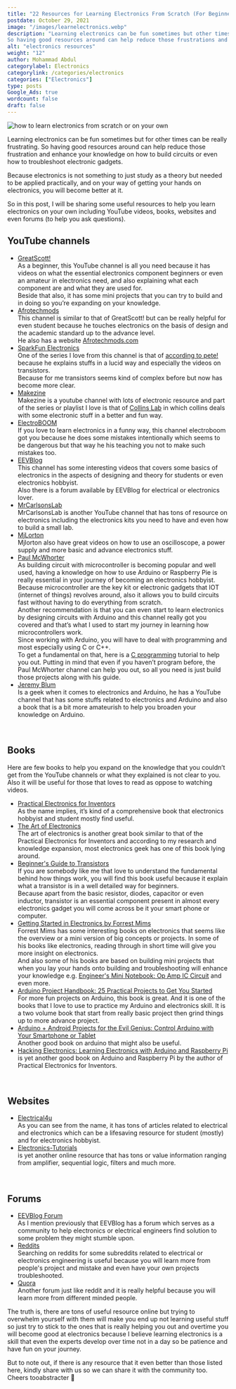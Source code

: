 ```yaml
---
title: "22 Resources for Learning Electronics From Scratch (For Beginners)"
postdate: October 29, 2021
image: "/images/learnelectronics.webp"
description: "Learning electronics can be fun sometimes but other times can be really frustrating.
So having good resources around can help reduce those frustrations and enhance your knowledge on how to build circuits or even how to troubleshoot electronic gadgets."
alt: "electronics resources"
weight: "12"
author: Mohammad Abdul
categorylabel: Electronics
categorylink: /categories/electronics
categories: ["Electronics"]
type: posts 
Google_Ads: true
wordcount: false
draft: false
---
```


<img loading="lazy" src="/images/learnelectronics.webp" alt="how to learn electronics from scratch or on your own">

Learning electronics can be fun sometimes but for other times can be really frustrating.
So having good resources around can help reduce those frustration and enhance your knowledge on how to build circuits or even how to troubleshoot electronic gadgets.

Because electronics is not something to just study as a theory but needed to be applied practically, and on your way of getting your hands on electronics, you will become better at it.

So in this post, I will be sharing some useful resources to help you learn electronics on your own including YouTube videos, books, websites and even forums (to help you ask questions).

## YouTube channels

<ul class="ul-in-post">

<li>
<a class="links-to-others" target="_blank" href="https://youtube.com/playlist?list=PLAROrg3NQn7cyu01HpOv5BWo217XWBZu0">GreatScott! </a>
<br>
As a beginner, this YouTube channel is all you need because it has videos on what the essential electronics component beginners or even an amateur in electronics need, and also explaining what each component are and what they are used for. 
<br>
Beside that also, it has some mini projects that you can try to build and in doing so you’re expanding on your knowledge.
</li>

<li>
<a class="links-to-others" target="_blank" href="https://www.youtube.com/channel/UCosnWgi3eorc1klEQ8pIgJQ">Afrotechmods</a>
<br>
This channel is similar to that of GreatScott! but can be really helpful for even student because he touches electronics on the basis of design and the academic standard up to the advance level.
<br>
He also has a website <a class="links-to-others" target="_blank" href="https://afrotechmods.com" target="_blank">Afrotechmods.com</a>
</li>

<li>
<a class="links-to-others" target="_blank" href="https://www.youtube.com/channel/UCKPLvnWhN1Qo51IDDZsmq1g">SparkFun Electronics </a>
<br>
One of the series I love from this channel is that of <a class="links-to-others" target="_blank" href="https://youtube.com/playlist?list=PL9EF3C374FD903ACE">according to pete!
</a> because he explains stuffs in a lucid way and especially the videos on transistors. 
<br>
Because for me transistors seems kind of complex before but now has become more clear.
</li>

<li>
<a class="links-to-others" target="_blank" href="https://www.youtube.com/c/MAKE/search?query=collins">Makezine</a>
<br>
Makezine is a youtube channel with lots of electronic resource and part of the series or playlist I love is that of <a class="links-to-others" target="_blank" href="https://www.youtube.com/watch?v=Kv7Y8nAOoFE">Collins Lab</a> in which collins deals with some electronic stuff in a better and fun way.
</li>

<li>
<a class="links-to-others" target="_blank" href="https://www.youtube.com/c/Electroboom/featured">ElectroBOOM </a>
<br>
If you love to learn electronics in a funny way, this channel electroboom got you because he does some mistakes intentionally which seems to be dangerous but that way he his teaching you not to make such mistakes too.
</li>

<li>
<a class="links-to-others" target="_blank" href="https://www.youtube.com/channel/UC2DjFE7Xf11URZqWBigcVOQ">EEVBlog </a>
<br>
This channel has some interesting videos that covers some basics of electronics in the aspects of designing and theory for students or even electronics hobbyist. 
<br>
Also there is a forum available by EEVBlog for electrical or electronics lover.
</li>

<li>
<a class="links-to-others" target="_blank" href="https://www.youtube.com/c/MrCarlsonsLab/featured
">MrCarlsonsLab </a>
<br>
MrCarlsonsLab is another YouTube channel that has tons of resource on electronics including the electronics kits you need to have and even how to build a small lab.
</li>

<li>
<a class="links-to-others" target="_blank" href="https://www.youtube.com/c/mjlorton/featured">MjLorton</a>
<br>
Mjlorton also have great videos on how to use an oscilloscope, a power supply and more basic and advance electronics stuff.
</li>

<li>
<a class="links-to-others" target="_blank" href="https://www.youtube.com/c/mcwhorpj/featured">Paul McWhorter </a>
<br>
As building circuit with microcontroller is becoming popular and well used, having a knowledge on how to use Arduino or Raspberry Pie is really essential in your journey of becoming an electronics hobbyist.

<br>
Because microcontroller are the key kit or electronic gadgets that IOT (internet of things) revolves around, also it allows you to build circuits fast without having to do everything from scratch.

<br>
Another recommendation is that you can even start to learn electronics by designing circuits with Arduino and this channel really got you covered and that’s what I used to start my journey in learning how microcontrollers work.
<br>
Since working with Arduino, you will have to deal with programming and most especially using C or C++.
<br>
To get a fundamental on that, here is a <a class="links-to-others" target="_blank" href="https://www.youtube.com/watch?v=QO_Jlz1qpDw">C programming</a>  tutorial to help you out. Putting in mind that even if you haven’t program before, the Paul McWhorter channel can help you out, so all you need is just build those projects along with his guide.
</li>

<li>
<a class="links-to-others" target="_blank" href="https://www.youtube.com/sciguy14/featured">Jeremy Blum  </a>
<br>
Is a geek when it comes to electronics and Arduino, he has a YouTube channel that has some stuffs related to electronics and Arduino and also a book that is a bit more amateurish to help you broaden your knowledge on Arduino.</li>

</ul>
<br>

## Books

Here are few books to help you expand on the knowledge that you couldn’t get from the YouTube channels or what they explained is not clear to you. Also it will be useful for those that loves to read as oppose to watching videos.

<ul class="ul-in-post">

<li>
<a class="links-to-others" target="_blank" href="https://amzn.to/3vSf1bP">Practical Electronics for Inventors </a>
<br>
As the name implies, it’s kind of a comprehensive book that electronics hobbyist and student mostly find useful.
</li>

<li>
<a class="links-to-others" target="_blank" href="https://amzn.to/3Cukc47">The Art of Electronics</a>
<br>
The art of electronics is another great book similar to that of the Practical Electronics for Inventors and according to my research and knowledge expansion, most electronics geek has one of this book lying around.
</li>

<li>
<a class="links-to-others" target="_blank" href="https://amzn.to/3ErOk0B">Beginner's Guide to Transistors </a>
<br>
If you are somebody like me that love to understand the fundamental behind how things work, you will find this book useful because it explain what a transistor is in a well detailed way for beginners.
<br>
Because apart from the basic resistor, diodes, capacitor or even inductor, transistor is an essential component present in almost every electronics gadget you will come across be it your smart phone or computer.
</li>

<li>
<a class="links-to-others" target="_blank" href="https://amzn.to/3GuE9Kt">Getting Started in Electronics by Forrest Mims</a>
<br>
Forrest Mims has some interesting books on electronics that seems like the overview or a mini version of big concepts or projects. In some of his books like electronics, reading through in short time will give you more insight on electronics. 
<br>
And also some of his books are based on building mini projects that when you lay your hands onto building and troubleshooting will enhance your knowledge e.g.
	<a class="links-to-others" target="_blank" href="https://amzn.to/3pKtxkH">Engineer's Mini Notebook: Op Amp IC Circuit</a> and even more.
</li>

<li>
<a class="links-to-others" target="_blank" href="https://amzn.to/3GHXLLx">Arduino Project Handbook: 25 Practical Projects to Get You Started</a>
<br>
For more fun projects on Arduino, this book is great. And it is one of the books that I love to use to practice my Arduino and electronics skill. It is a two volume book that start from really basic project then grind things up to more advance project.

</li>

<li>
<a class="links-to-others" target="_blank" href="https://amzn.to/3BrS4NL">Arduino + Android Projects for the Evil Genius: Control Arduino with Your Smartphone or Tablet </a>
<br>
Another good book on arduino that might also be useful.
</li>

<li>
<a class="links-to-others" target="_blank" href="https://amzn.to/3bk3YOW">Hacking Electronics: Learning Electronics with Arduino and Raspberry Pi </a>
<br>
is yet another good book on Arduino and Raspberry Pi by the author of Practical Electronics for Inventors.
</li>

</ul>
<br>

## Websites

<ul class="ul-in-post">

<li>
<a class="links-to-others" target="_blank" href="https://www.electrical4u.com/">Electrical4u </a>
<br>
As you can see from the name, it has tons of articles related to electrical and electronics which can be a lifesaving resource for student (mostly) and for electronics hobbyist.
</li>

<li>
<a class="links-to-others" target="_blank" href="https://www.electronics-tutorials.ws/">Electronics-Tutorials </a>
<br>
is yet another online resource that has tons or value information ranging from amplifier, sequential logic, filters and much more.
</li>

</ul>
<br>

## Forums

<ul class="ul-in-post">

<li>
<a class="links-to-others" target="_blank" href="https://www.eevblog.com/forum/index.php">EEVBlog Forum </a>
<br>
As I mention previously that EEVBlog has a forum which serves as a community to help electronics or electrical engineers find solution to some problem they might stumble upon.
</li>

<li>
<a class="links-to-others" target="_blank" href="https://www.reddit.com/">Reddits </a>
<br>
Searching on reddits for some subreddits related to electrical or electronics engineering is useful because you will learn more from people's project and mistake and even have your own projects troubleshooted.
</li>

<li>
<a class="links-to-others" target="_blank" href="https://www.quora.com/">Quora </a>
<br>
Another forum just like reddit and it is really helpful because you will learn more from different minded people.
</li>

</ul>

The truth is, there are tons of useful resource online but trying to overwhelm yourself with them will make you end up not learning useful stuff so just try to stick to the ones that is really helping you out and overtime you will become good at electronics because I believe learning electronics is a skill that even the experts develop over time not in a day so be patience and have fun on your journey.

But to note out, if there is any resource that it even better than those listed here, kindly share with us so we can share it with the community too. Cheers tooabstracter :tada:

